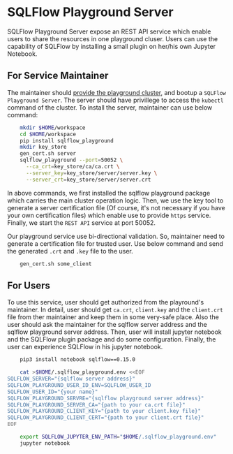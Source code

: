 # SQLFlow Playground Server

SQLFlow Playground Server expose an REST API service which enable users to share
the resources in one playground cluser. Users can use the capability of SQLFlow
by installing a small plugin on her/his own Jupyter Notebook.

## For Service Maintainer
The maintainer should [provide the playground cluster](../dev.md), and
bootup a `SQLFlow Playground Server`.  The server should have privillege
to access the `kubectl` command of the cluster.  To install the server,
maintainer can use below command:
```bash
    mkdir $HOME/workspace
    cd $HOME/workspace
    pip install sqlflow_playground
    mkdir key_store
    gen_cert.sh server
    sqlflow_playground --port=50052 \
      --ca_crt=key_store/ca/ca.crt \
      --server_key=key_store/server/server.key \
      --server_crt=key_store/server/server.crt
```
In above commands, we first installed the sqlflow playground package
which carries the main cluster operation logic.  Then, we use the key
tool to generate a server certification file (Of course, it's not necessary
if you have your own certification files) which enable use to provide
`https` service.  Finally, we start the `REST API` service at port 50052.

Our playground service use bi-directional validation.  So, maintainer need
to generate a certification file for trusted user. Use below command and
send the generated `.crt` and `.key` file to the user.
```bash
    gen_cert.sh some_client
```

## For Users
To use this service, user should get authorized from the playround's maintainer.
In detail, user should get `ca.crt`, `client.key` and the `client.crt` file from
ther maintainer and keep them in some very-safe place. Also the user should ask
the maintainer for the sqlflow server address and the sqlflow playground server
address. Then, user will install jupyter notebook and the SQLFlow plugin package
and do some configuration. Finally, the user can experience SQLFlow in his jupyter notebook.

```bash
    pip3 install notebook sqlflow==0.15.0

    cat >$HOME/.sqlflow_playground.env <<EOF
SQLFLOW_SERVER="{sqlflow server address}"
SQLFLOW_PLAYGROUND_USER_ID_ENV=SQLFLOW_USER_ID
SQLFLOW_USER_ID="{your name}"
SQLFLOW_PLAYGROUND_SERVRE="{sqlflow playground server address}"
SQLFLOW_PLAYGROUND_SERVER_CA="{path to your ca.crt file}"
SQLFLOW_PLAYGROUND_CLIENT_KEY="{path to your client.key file}"
SQLFLOW_PLAYGROUND_CLIENT_CERT="{path to your client.crt file}"
EOF

    export SQLFLOW_JUPYTER_ENV_PATH="$HOME/.sqlflow_playground.env"
    jupyter notebook
```

